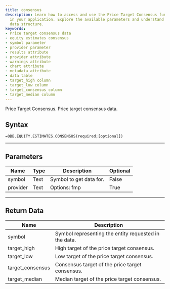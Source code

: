 ```yaml
---
title: consensus
description: Learn how to access and use the Price Target Consensus functionality
  in your application. Explore the available parameters and understand the returned
  data structure.
keywords: 
- Price target consensus data
- equity estimates consensus
- symbol parameter
- provider parameter
- results attribute
- provider attribute
- warnings attribute
- chart attribute
- metadata attribute
- data table
- target_high column
- target_low column
- target_consensus column
- target_median column
---
```


<!-- markdownlint-disable MD041 -->

Price Target Consensus. Price target consensus data.

## Syntax

```excel wordwrap
=OBB.EQUITY.ESTIMATES.CONSENSUS(required;[optional])
```

---

## Parameters

| Name | Type | Description | Optional |
| ---- | ---- | ----------- | -------- |
| symbol | Text | Symbol to get data for. | False |
| provider | Text | Options: fmp | True |

---

## Return Data

| Name | Description |
| ---- | ----------- |
| symbol | Symbol representing the entity requested in the data.  |
| target_high | High target of the price target consensus.  |
| target_low | Low target of the price target consensus.  |
| target_consensus | Consensus target of the price target consensus.  |
| target_median | Median target of the price target consensus.  |
